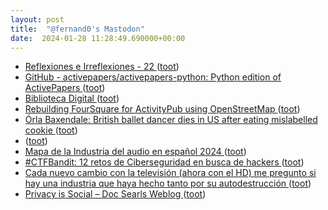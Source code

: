 ```yaml
---
layout: post
title:  "@fernand0's Mastodon"
date:  2024-01-28 11:28:49.690000+00:00
---
```

*  [
         Reflexiones e Irreflexiones - 22
       ](http://fernand0.blogalia.com//historias/7881) ([toot](https://mastodon.social/@fernand0/111833338982489317))
*  [GitHub - activepapers/activepapers-python: Python edition of ActivePapers ](https://github.com/activepapers/activepapers-pytho) ([toot](https://mastodon.social/@fernand0/111833195241979923))
*  [Biblioteca Digital ](https://www.rae.es/biblioteca-digita) ([toot](https://mastodon.social/@fernand0/111833135529127259))
*  [Rebuilding FourSquare for ActivityPub using OpenStreetMap ](https://shkspr.mobi/blog/2024/01/rebuilding-foursquare-for-activitypub-using-openstreetmap) ([toot](https://mastodon.social/@fernand0/111832953807877007))
*  [Órla Baxendale: British ballet dancer dies in US after eating mislabelled cookie ](https://www.independent.co.uk/news/world/americas/orla-baxendale-ballet-dancer-mislabelled-cookie-b2485219.htm) ([toot](https://mastodon.social/@fernand0/111832944596149930))
*  [ ](https://mastodon.social/users/fernand0/statuses/111832325524106658/activity) ([toot](https://mastodon.social/users/fernand0/statuses/111832325524106658/activity))
*  [Mapa de la Industria del audio en español 2024 ](https://joseantoniogelado.com/2024/01/25/mapa-de-la-industria-del-audio-en-espanol-2024) ([toot](https://mastodon.social/@fernand0/111831290091626501))
*  [#CTFBandit: 12 retos de Ciberseguridad en busca de hackers ](https://unaaldia.hispasec.com/2024/01/retos-ctfbandit.htm) ([toot](https://mastodon.social/@fernand0/111831140584688060))
*  [Cada nuevo cambio con la televisión (ahora con el HD) me pregunto si hay una industria que haya hecho tanto por su autodestrucción ](https://mastodon.social/@fernand0/111829564133734609) ([toot](https://mastodon.social/@fernand0/111829564133734609))
*  [Privacy is Social – Doc Searls Weblog ](https://doc.searls.com/2024/01/25/privacy-is-social) ([toot](https://mastodon.social/@fernand0/111829419128859689))
